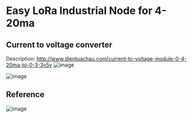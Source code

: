 # Easy LoRa Industrial Node for 4-20ma

## Current to voltage converter
Description: http://www.dientuachau.com/current-to-voltage-module-0-4-20ma-to-0-3-3v5v
![image](https://user-images.githubusercontent.com/29994971/64226457-ad42c400-cf09-11e9-8199-b91d53c3b105.png)

![image](https://user-images.githubusercontent.com/29994971/64226509-d9f6db80-cf09-11e9-8279-5d1831e3a89e.png)

## Reference
![image](https://user-images.githubusercontent.com/29994971/64226563-19252c80-cf0a-11e9-9c66-d68068f57ac2.png)


